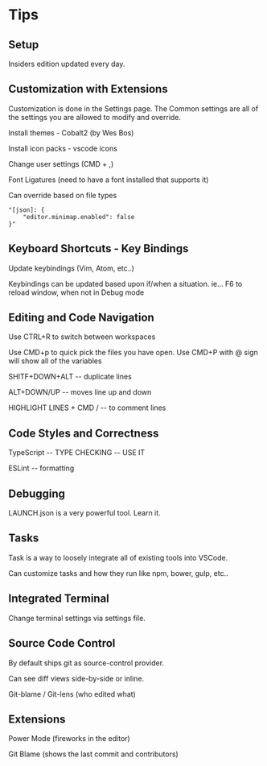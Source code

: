 # Tips

## Setup

Insiders edition updated every day.

## Customization with Extensions

Customization is done in the Settings page. The Common settings are all of the settings you are allowed to modify and override.

Install themes - Cobalt2 (by Wes Bos)

Install icon packs - vscode icons

Change user settings (CMD + ,)

Font Ligatures (need to have a font installed that supports it)

Can override based on file types

````
"[json]: {
    "editor.minimap.enabled": false
}"
````


## Keyboard Shortcuts - Key Bindings

Update keybindings (Vim, Atom, etc..)

Keybindings can be updated based upon if/when a situation. ie... F6 to reload window, when not in Debug mode



## Editing and Code Navigation

Use CTRL+R to switch between workspaces

Use CMD+p to quick pick the files you have open.
Use CMD+P with @ sign will show all of the variables

SHITF+DOWN+ALT -- duplicate lines

ALT+DOWN/UP -- moves line up and down

HIGHLIGHT LINES + CMD / -- to comment lines


## Code Styles and Correctness

TypeScript -- TYPE CHECKING -- USE IT

ESLint -- formatting

## Debugging

LAUNCH.json is a very powerful tool. Learn it.

## Tasks

Task is a way to loosely integrate all of existing tools into VSCode.

Can customize tasks and how they run like npm, bower, gulp, etc..

## Integrated Terminal

Change terminal settings via settings file.


## Source Code Control

By default ships git as source-control provider.

Can see diff views side-by-side or inline.

Git-blame / Git-lens (who edited what)


## Extensions

Power Mode (fireworks in the editor)

Git Blame (shows the last commit and contributors)